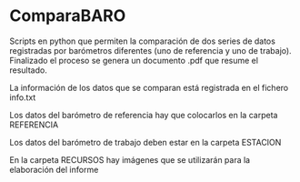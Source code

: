 # ComparaBARO
Scripts en python que permiten la comparación de dos series de datos registradas por barómetros diferentes (uno de referencia y uno de trabajo). Finalizado el proceso se genera un documento .pdf que resume el resultado.

La información de los datos que se comparan está registrada en el fichero info.txt

Los datos del barómetro de referencia hay que colocarlos en la carpeta REFERENCIA

Los datos del barómetro de trabajo deben estar en la carpeta ESTACION

En la carpeta RECURSOS hay imágenes que se utilizarán para la elaboración del informe
